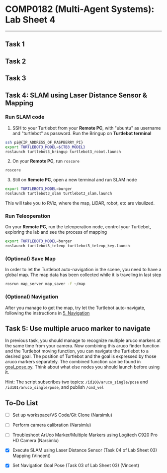 # COMP0182 (Multi-Agent Systems): Lab Sheet 4

----------------------------------------------------------------------------------------------------------------------------------------------------------------------------------------------------------------------------

## Task 1 
## Task 2
## Task 3

## Task 4: SLAM using Laser Distance Sensor & Mapping
### Run SLAM code
1. SSH to your Turtlebot from your **Remote PC**, with "ubuntu" as username and "turtlebot" as password. Run the Bringup on **Turtlebot terminal**
```bash
ssh pi@{IP_ADDRESS_OF_RASPBERRY_PI}
export TURTLEBOT3_MODEL=${TB3_MODEL}
roslaunch turtlebot3_bringup turtlebot3_robot.launch
```

2. On your **Remote PC**, run ``roscore``
```bash
roscore
```

3. Still on **Remote PC**, open a new terminal and run SLAM node
```bash
export TURTLEBOT3_MODEL=burger
roslaunch turtlebot3_slam turtlebot3_slam.launch
```
This will take you to RViz, where the map, LiDAR, robot, etc are visulized.

### Run Teleoperation
On your **Remote PC**, run the teleoperation node, control your Turtlebot, exploring the lab and see the process of mapping
```bash
export TURTLEBOT3_MODEL=burger
roslaunch turtlebot3_teleop turtlebot3_teleop_key.launch
```

### (Optional) Save Map
In order to let the Turtlebot auto-navigation in the scene, you need to have a global map. The map data has been collected while it is traveling in last step
```bash
rosrun map_server map_saver -f ~/map
```

### (Optional) Navigation
After you manage to get the map, try let the Turtlebot auto-navigate, following the instructions in
[5. Navigation](https://emanual.robotis.com/docs/en/platform/turtlebot3/navigation/#run-navigation-nodes)

## Task 5: Use multiple aruco marker to navigate
In previous task, you should manage to recognize multiple aruco markers at the same time from your camera. Now combining this aruco finder function and the Turtlebot moving function, you can navigate the Turtlebot to a desired goal. The position of Turtlebot and the goal is expressed by those aruco markers separately. The combined function can be found in
[goal_pose.py](/Week_03/turtlebot3_burger_auto_navigation/auto_navigation/scripts/goal_pose.py).
Think about what else nodes you should launch before using it. 

Hint: The script subscribes two topics: ``/id100/aruco_single/pose`` and ``/id101/aruco_single/pose``, and publish ``/cmd_vel``






## To-Do List

- [ ] Set up workspace/VS Code/Git Clone (Narsimlu)
- [ ] Perform camera calibration (Narsimlu)
- [ ] Troubleshoot ArUco Marker/Multiple Markers using Logitech C920 Pro HD Camera (Narsimlu)
- [x] Execute SLAM using Laser Distance Sensor (Task 04 of Lab Sheet 03) Mapping (Vincent)
- [x] Set Navigation Goal Pose (Task 03 of Lab Sheet 03) (Vincent)


